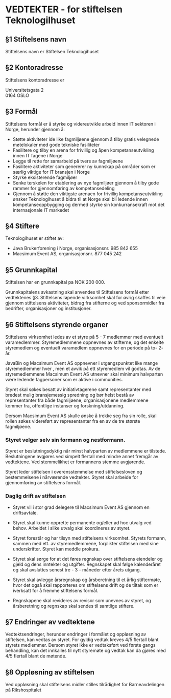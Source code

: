 # VEDTEKTER - for stiftelsen Teknologilhuset

## §1 Stiftelsens navn
Stiftelsens navn er Stiftelsen Teknologihuset

## §2 Kontoradresse
Stiftelsens kontoradresse er  

Universitetsgata 2  
0164 OSLO  

## §3 Formål

Stiftelsens formål er å styrke og videreutvikle arbeid innen IT sektoren i Norge, herunder gjennom å:

- Støtte aktiviteter ide like fagmiljøene gjennom å tilby gratis velegnede møtelokaler med gode tekniske fasiliteter
- Fasilitere og tilby en arena for frivillig og åpen kompetanseutvikling innen IT fagene i Norge
- Legge til rette for samarbeid på tvers av fagmiljøene
- Fasilitere aktiviteter som genererer ny kunnskap på områder som er særlig viktige for IT bransjen i Norge
- Styrke eksisterende fagmiljøer
- Senke terskelen for etablering av nye fagmiljøer gjennom å tilby gode rammer for gjennomføring av kompetansedeling
- Gjennom å støtte den viktigste arenaen for frivillig kompetanseutvikling ønsker Teknologihuset å bidra til at Norge skal 
bli ledende innen kompetanseoppbygging og dermed styrke sin konkurransekraft mot det internasjonale IT markedet

## §4 Stiftere
Teknologihuset er stiftet av:

- Java Brukerforening i Norge, organisasjonsnr. 985 842 655
- Macsimum Event AS, organisasjonsnr. 877 045 242

## §5 Grunnkapital
Stiftelsen har en grunnkapital pa NOK 200 000.

Grunnkapitalens avkastning skal anvendes til Stiftelsens formål etter vedtektenes §3.
Stiftelsens løpende virksomhet skal for øvrig skaffes til veie gjennom stiftelsens aktiviteter, bidrag fra stifterne og 
ved sponsormidler fra bedrifter, organisasjoner og institusjoner.

## §6 Stiftelsens styrende organer

Stiftelsens virksomhet ledes av et styre på 5 - 7 medlemmer med eventuelt varamedlemmer. Styremedlemmene oppnevnes av stifterne, og det enkelte 
styremedlem og eventuelt varamedlem oppnevnes for en periode på to- 2- år.

JavaBin og Macsimum Event AS oppnevner i utgangspunktet like mange styremedlemmer hver , men et avvik på ett styremedlem vil godtas. Av de 
styremedlemmene Macsimum Event AS utnevner skal minimum halvparten være ledende fagpersoner som er aktive i communities.

Styret skal søkes besatt av initiativtagerene samt representanter med bredest mulig bransjemessig spredning og bør helst bestå av representanter 
fra både fagmiljøene, organisasjonene medlemmene kommer fra, offentlige instanser og forskning/utdanning.

Dersom Macsimum Event AS skulle ønske å trekke seg fra sin rolle, skal rollen søkes videreført av representanter fra en av de tre største fagmiljøene.

### Styret velger selv sin formann og nestformann.
Styret er beslutningsdyktig når minst halvparten av medlemmene er tilstede. Beslutningene avgjøres ved simpelt flertall med mindre annet fremgår av 
vedtektene. Ved stemmelikhet er formannens stemme avgjørende.

Styret leder stiftelsen i overensstemmelse med stiftelsesloven og bestemmelsene i nårværende vedtekter. Styret skal arbeide for gjennomføring av 
stiftelsens formål.

### Daglig drift av stiftelsen
- Styret vil i stor grad delegere til Macsimum Event AS gjennom en driftsavtale.
- Styret skal kunne opprette permanente og/eller ad hoc utvalg ved behov. Arbeidet i slike utvalg skal koordineres av styret.
- Styret forestår og har tilsyn med stiftelsens virksomhet. Styrets formann, sammen med ett. av styremedlemmene, forplikter stiftelsen med sine 
underskrifter. Styret kan meddle prokura.

- Styret skal sørge for at det føres regnskap over stiftelsens eiendeler og gjeld og dens inntekter og utgifter. Regnskapet skal følge kalenderåret og 
skal avsluttes senest tre - 3 - måneder etter årets utgang.

- Styret skal avlegge årsregnskap og årsberetning til et årlig stiftermøte, hvor det også skal rapporteres om stiftelsens drift og de tiltak som er 
iverksatt for å fremme stiftelsens formål.

- Regnskapene skal revideres av revisor som unevnes av styret, og årsberetning og regnskap skal sendes til samtlige stiftere.

## §7 Endringer av vedtektene
Vedtektsendringer, herunder endringer i formålet og oppløsning av stiftelsen, kan vedtas av styret. For gyldig vedtak kreves 4/5 flertall blant 
styrets medlemmer. Dersom styret ikke er vedtaksført ved første gangs behandling, kan det innkalles til nytt styremøte og vedtak kan da gjøres med 
4/5 flertall blant de møtende.

## §8 Oppløsning av stiftelsen
Ved oppløsning skal stiftelsens midler stilles tilrådighet for Barneavdelingen på Rikshospitalet



